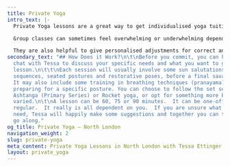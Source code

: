 ```yaml
---
title: Private Yoga
intro_text: |-
  Private Yoga lessons are a great way to get individualised yoga tuition to meet your unique needs as different cues, modifications and movements are often required for different body types and conditions.

  Group classes can sometimes feel overwhelming or underwhelming depending on where you’re at. One to one yoga sessions can help you overcome barriers to either enter the world of yoga or deepen your current practice.

  They are also helpful to give personalised adjustments for correct and safe alignment that often aren’t possible in a busy class, especially if you are dealing with an injury. For those who have hectic or irregular schedules it can be hard to find a timetabled class that suits, in which case private lessons can be the perfect solution.
secondary_text: "## How Does it Work?\n\t\nBefore you commit, you can have an initial
  chat with Tessa to discuss your specific needs and what you want to get out of the
  lesson.\n\t\t\nEach session will usually involve some sun salutations, standing
  sequences, seated postures and restorative poses, before a final savasana (rest).
  It may also include some training in breathing techniques (pranayama) or work around
  preparing for a specific posture. You can choose to follow the set sequences from
  Ashtanga (Primary Series) or Rocket yoga, or opt for something more bespoke and
  varied.\n\t\nA lesson can be 60, 75 or 90 minutes.  It can be one-off, ad-hoc, or
  regular.  It really is all dependent on you.  If you are unsure what you want or
  need, Tessa will happily make some suggestions and together you can tweak as you
  go along."
og_title: Private Yoga — North London
navigation_weight: 2
slug: private-yoga
meta_content: Private Yoga Lessons in North London with Tessa Ettinger
layout: private_yoga
---
```


<!-- do not add any text to this box directly, use the fields below instead -->